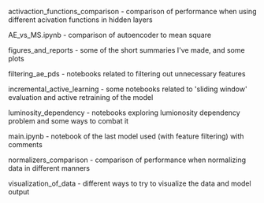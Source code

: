 activaction_functions_comparison - comparison of performance when using different acivation functions in hidden layers

AE_vs_MS.ipynb - comparison of autoencoder to mean square

figures_and_reports - some of the short summaries I've made, and some plots

filtering_ae_pds - notebooks related to filtering out unnecessary features

incremental_active_learning - some notebooks related to 'sliding window' evaluation and active retraining of the model

luminosity_dependency - notebooks exploring lumionosity dependency problem and some ways to combat it

main.ipynb - notebook of the last model used (with feature filtering) with comments

normalizers_comparison - comparison of performance when normalizing data in different manners

visualization_of_data - different ways to try to visualize the data and model output
